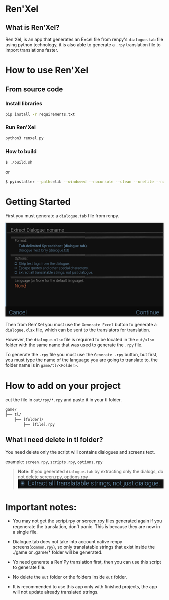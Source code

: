 # Ren'Xel

## What is Ren'Xel?

Ren'Xel, is an app that generates an Excel file from renpy's `dialogue.tab` file using python technology,
it is also able to generate a `.rpy` translation file to import translations faster.

# How to use Ren'Xel

## From source code
### Install libraries

```bash
pip install -r requirements.txt
```

### Run Ren'Xel

```bash
python3 renxel.py
```
### How to build
    
```bash
$ ./build.sh
```
or
```bash
$ pyinstaller --paths=lib --windowed --noconsole --clean --onefile --name="renxel" renxel.py
```
# Getting Started

First you must generate a `dialogue.tab` file from renpy.

![](./screenshots/01.png)

Then from Ren'Xel you must use the `Generate Excel` button to generate a `dialogue.xlsx` file, which can be sent to the translators for translation.

However, the `dialogue.xlsx` file is required to be located in the `out/xlsx` folder with the same name that was used to generate the `.rpy` file.

To generate the `.rpy` file you must use the `Generate .rpy` button, but first, you must type the name of the language you are going to translate to, the folder name is in `game/tl/<Folder>`.


# How to add on your project
cut the file in `out/rpy/*.rpy` and paste it in your tl folder.
```tree
game/
├── tl/
    ├── [folder]/
        ├── [file].rpy
```
## What i need delete in tl folder?

You need delete only the script will contains dialogues and screens text.

example: `screen.rpy`, `scripts.rpy`, `options.rpy`

> **Note:** If you generated `dialogue.tab` by extracting only the dialogs, do not delete screen.rpy, options.rpy ![](./screenshots/02.png)



# Important notes:

* You may not get the script.rpy or screen.rpy files generated again if you regenerate the translation, don't panic. This is because they are now in a single file.

* Dialogue.tab does not take into account native renpy screens(`common.rpy`), so only translatable strings that exist inside the ./game or .game/* folder will be generated.

* Yo need generate a Ren'Py translation first, then you can use this script to generate file.

* No delete the `out` folder or the folders inside `out` folder.

* It is recommended to use this app only with finished projects, the app will not update already translated strings.
